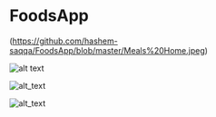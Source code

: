 
# FoodsApp


(https://github.com/hashem-saqqa/FoodsApp/blob/master/Meals%20Home.jpeg)

![alt text](https://github.com/hashem-saqqa/FoodsApp/blob/master/Category.jpeg)

![alt_text](https://github.com/hashem-saqqa/FoodsApp/blob/master/Meal%20Details.jpeg)

![alt_text](https://github.com/hashem-saqqa/FoodsApp/blob/master/Meal%20Details_2.jpeg)
